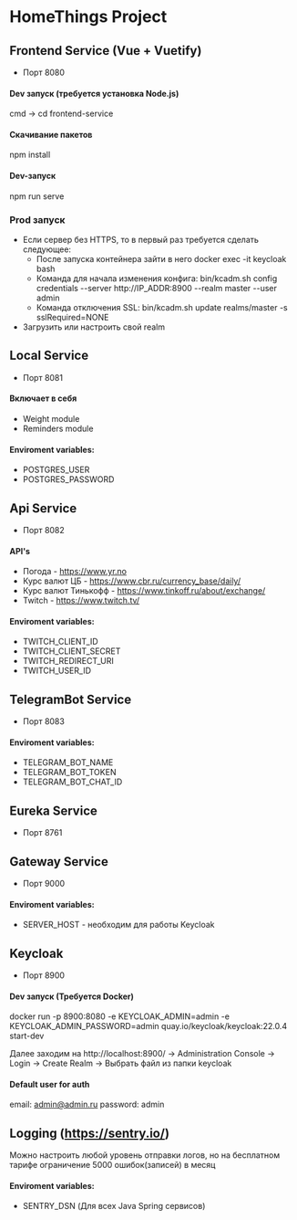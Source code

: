 # HomeThings Project

## Frontend Service (Vue + Vuetify)
- Порт 8080

#### Dev запуск (требуется установка Node.js)
cmd -> cd frontend-service

#### Скачивание пакетов
npm install

#### Dev-запуск
npm run serve

### Prod запуск
- Если сервер без HTTPS, то в первый раз требуется сделать следующее:
  - После запуска контейнера зайти в него docker exec -it keycloak bash
  - Команда для начала изменения конфига: bin/kcadm.sh config credentials --server http://IP_ADDR:8900 --realm master --user admin
  - Команда отключения SSL: bin/kcadm.sh update realms/master -s sslRequired=NONE
- Загрузить или настроить свой realm

## Local Service
- Порт 8081

#### Включает в себя
- Weight module
- Reminders module

#### Enviroment variables:
- POSTGRES_USER
- POSTGRES_PASSWORD

## Api Service
- Порт 8082

#### API's
- Погода - https://www.yr.no
- Курс валют ЦБ - https://www.cbr.ru/currency_base/daily/
- Курс валют Тинькофф - https://www.tinkoff.ru/about/exchange/
- Twitch - https://www.twitch.tv/

#### Enviroment variables:
- TWITCH_CLIENT_ID 
- TWITCH_CLIENT_SECRET 
- TWITCH_REDIRECT_URI 
- TWITCH_USER_ID 

## TelegramBot Service
- Порт 8083

#### Enviroment variables:
- TELEGRAM_BOT_NAME
- TELEGRAM_BOT_TOKEN
- TELEGRAM_BOT_CHAT_ID

## Eureka Service
- Порт 8761

## Gateway Service
- Порт 9000

#### Enviroment variables:
- SERVER_HOST - необходим для работы Keycloak

## Keycloak
- Порт 8900

#### Dev запуск (Требуется Docker)
docker run -p 8900:8080 -e KEYCLOAK_ADMIN=admin -e KEYCLOAK_ADMIN_PASSWORD=admin quay.io/keycloak/keycloak:22.0.4 start-dev

Далее заходим на http://localhost:8900/ -> Administration Console -> Login -> Create Realm -> Выбрать файл из папки keycloak

#### Default user for auth
email: admin@admin.ru
password: admin

## Logging (https://sentry.io/)
Можно настроить любой уровень отправки логов, но на бесплатном тарифе ограничение 5000 ошибок(записей) в месяц

#### Enviroment variables:
- SENTRY_DSN (Для всех Java Spring сервисов)

